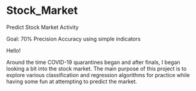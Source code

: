 # Stock_Market
Predict Stock Market Activity

Goal: 70% Precision Accuracy using simple indicators

Hello!

Around the time COVID-19 quarantines began and after finals, I began looking a bit into the stock market. The main purpose of this project is to explore various classification and regression algorithms for practice while having some fun at attempting to predict the market.
